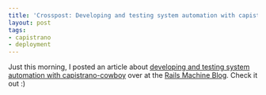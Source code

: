```yaml
---
title: 'Crosspost: Developing and testing system automation with capistrano-cowboy'
layout: post
tags:
- capistrano
- deployment
---
```


Just this morning, I posted an article about [developing and testing system automation with capistrano-cowboy](http://blog.railsmachine.com/articles/2010/12/16/developing-and-testing-system-automation-with-capistrano-cowboy/) over at the [Rails Machine Blog](http://blog.railsmachine.com/). Check it out :)

